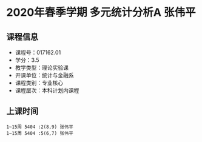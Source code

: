 # 2020年春季学期 多元统计分析A 张伟平






## 课程信息

- 课程号：017162.01
- 学分：3.5
- 教学类型：理论实验课
- 开课单位：统计与金融系
- 课程类别：专业核心
- 课程层次：本科计划内课程

## 上课时间

```
1~15周 5404 :2(8,9) 张伟平
1~15周 5404 :5(6,7) 张伟平
```

